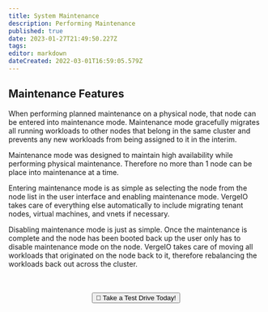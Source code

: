 ```yaml
---
title: System Maintenance
description: Performing Maintenance
published: true
date: 2023-01-27T21:49:50.227Z
tags: 
editor: markdown
dateCreated: 2022-03-01T16:59:05.579Z
---
```


## Maintenance Features

When performing planned maintenance on a physical node, that node can be entered into maintenance mode. Maintenance mode gracefully migrates all running workloads to other nodes that belong in the same cluster and prevents any new workloads from being assigned to it in the interim.

Maintenance mode was designed to maintain high availability while performing physical maintenance. Therefore no more than 1 node can be place into maintenance at a time.

Entering maintenance mode is as simple as selecting the node from the node list in the user interface and enabling maintenance mode. VergeIO takes care of everything else automatically to include migrating tenant nodes, virtual machines, and vnets if necessary.

Disabling maintenance mode is just as simple. Once the maintenance is complete and the node has been booted back up the user only has to disable maintenance mode on the node. VergeIO takes care of moving all workloads that originated on the node back to it, therefore rebalancing the workloads back out across the cluster.

<br>
<br>
<div style="text-align:center; margin-bottom:5px">
  <a href="https://www.verge.io/test-drive#Demo-Section"><button class="button-cta">🚗 Take a Test Drive Today!</button></a>
</div>